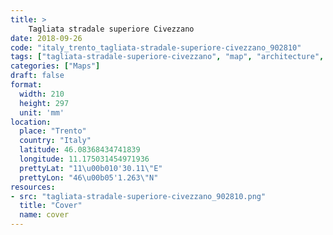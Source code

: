 ```yaml
---
title: > 
    Tagliata stradale superiore Civezzano
date: 2018-09-26
code: "italy_trento_tagliata-stradale-superiore-civezzano_902810"
tags: ["tagliata-stradale-superiore-civezzano", "map", "architecture", "buildings", "Trento", "Italy"]
categories: ["Maps"]
draft: false
format:
  width: 210
  height: 297
  unit: 'mm'
location:
  place: "Trento"
  country: "Italy"
  latitude: 46.08368434741839
  longitude: 11.175031454971936
  prettyLat: "11\u00b010'30.11\"E"
  prettyLon: "46\u00b05'1.263\"N"
resources:
- src: "tagliata-stradale-superiore-civezzano_902810.png"
  title: "Cover"
  name: cover
---
```

